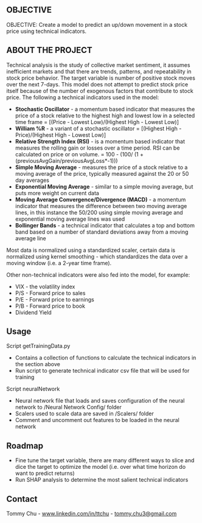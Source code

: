 

<!-- OBJECTIVE -->
## OBJECTIVE

OBJECTIVE: Create a model to predict an up/down movement in a stock price using technical indicators.

<!-- ABOUT THE PROJECT -->
## ABOUT THE PROJECT

Technical analysis is the study of collective market sentiment, it assumes inefficient markets and that there are trends, patterns, and repeatability in stock price behavior. The target variable is number of positive stock moves over the next 7-days. This model does not attempt to predict stock price itself because of the number of exogenous factors that contribute to stock price. The following a technical indicators used in the model:

- **Stochastic Oscillator** - a momentum based indicator that measures the price of a stock relative to the highest high and lowest low in a selected time frame  = [(Price - Lowest Low)/(Highest High - Lowest Low)]
- **William %R** - a variant of a stochastic oscillator = [(Highest High - Price)/(Highest High - Lowest Low)]
- **Relative Strength Index (RSI)** - is a momentum based indicator that measures the rolling gain or losses over a time period. RSI can be calculated on price or on volume.  = 100 - (100/ (1 + (previousAvgGain/previousAvgLoss*-1)))
- **Simple Moving Average** - measures the price of a stock relative to a moving average of the price, typically measured against the 20 or 50 day averages
- **Exponential Moving Average** - similar to a simple moving average, but puts more weight on current data
- **Moving Average Convergence/Divergence (MACD)** - a momentum indicator that measures the difference between two moving average lines, in this instance the 50/200 using simple moving average and exponential moving average lines was used
- **Bollinger Bands** - a technical indicator that calculates a top and bottom band based on a number of standard deviations away from a moving average line

Most data is normalized using a standardized scaler, certain data is normalized using kernel smoothing - which standardizes the data over a moving window (i.e. a 2-year time frame).

Other non-technical indicators were also fed into the model, for example:

- VIX - the volatility index
- P/S - Forward price to sales
- P/E - Forward price to earnings
- P/B - Forward price to book
- Dividend Yield



<!-- USAGE EXAMPLES -->
## Usage
Script getTrainingData.py

- Contains a collection of functions to calculate the technical indicators in the section above
- Run script to generate technical indicator csv file that will be used for training

Script neuralNetwork

- Neural network file that loads and saves configuration of the neural network to /Neural Network Config/ folder
- Scalers used to scale data are saved in /Scalers/ folder
- Comment and uncomment out features to be loaded in the neural network

<!-- ROADMAP -->
## Roadmap

 - Fine tune the target variable, there are many different ways to slice and dice the target to optimize the model (i.e. over what time horizon do want to predict returns)
 - Run SHAP analysis to determine the most salient technical indicators

<!-- CONTACT -->
## Contact

Tommy Chu - www.linkedin.com/in/ttchu - tommy.chu3@gmail.com

